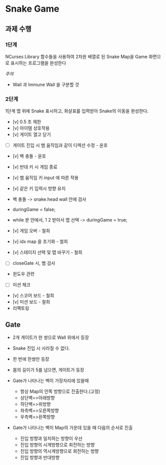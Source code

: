 # Snake Game

## 과제 수행



### 1단계
NCurses Library 함수들을 사용하여 2차원 배열로 된 Snake Map을 Game 화면으로 표시하는 프로그램을 완성한다

*주의*
- Wall 과 Immune Wall 을 구분할 것


### 2단계
1단계 맵 위에 Snake 표시하고, 화살표를 입력받아 Snake의 이동을 완성한다.

- [v] 0.5 초 제한
- [v] 아이템 상호작용
- [v] 게이트 열고 닫기

- [ ] 게이트 진입 시 뱀 움직임과 같이 디렉션 수정 - 윤호


- [v] 벽 충돌 - 윤호
- [v] 반대 키 시 게임 종료 
- [v] 뱀 움직임 키 input 에 따른 작용
- [v] 같은 키 입력시 방향 유지

- 벽 충돌 -> snake.head wall 안에 검사
- duringGame = false;
- while 문 안에서, 1 2 받아서 맵 선택 -> duringGame = true;


- [v] 게임 오버 - 철희
- [v] idx map 을 초기화 - 철희
- [v] 스테이지 선택 및 맵 바꾸기 - 철희
- [ ] closeGate 시, 뱀 검사


- 윈도우 관련
- [ ] 미션 체크
- [v] 스코어 보드 - 철희
- [v] 미션 보드 - 철희
- 리팩토링


## Gate
- 2개 게이트가 한 쌍으로 Wall 위에서 등장
- Snake 진입 시 사라질 수 없다.
- 한 번에 한쌍만 등장
- 몸의 길이가 5를 넘으면, 게이트가 등장

- Gate가 나타나는 벽이 가장자리에 있을때
    - 항상 Map의 안쪽 방향으로 진출한다.(고정)
    - 상단벽=>아래방향
    - 하단벽=>위방향
    - 좌측벽=>오른쪽방향
    - 우측벽=>왼쪽방향

- Gate가 나타나는 벽이 Map의 가운데 있을 때 다음의 순서로 진출
    - 진입 방향과 일치하는 방향이 우선
    - 진입 방향의 시계방향으로 회전하는 방향
    - 진입 방향의 역시계방향으로 회전하는 방향
    - 진입 방향과 반대방향